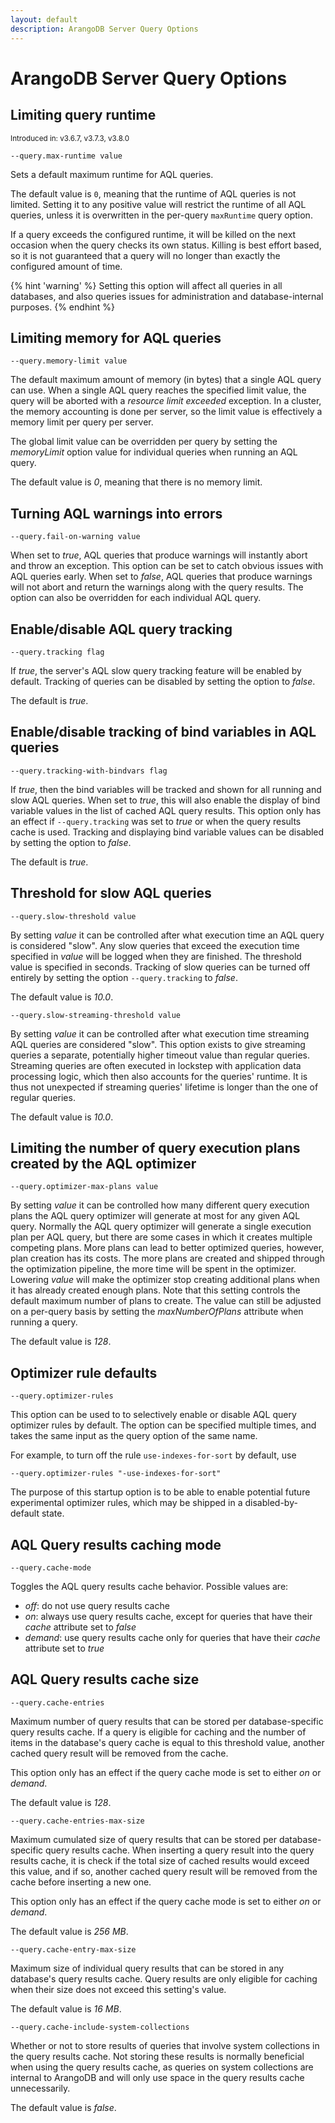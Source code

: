 ```yaml
---
layout: default
description: ArangoDB Server Query Options
---
```

# ArangoDB Server Query Options

## Limiting query runtime

<small>Introduced in: v3.6.7, v3.7.3, v3.8.0</small>

`--query.max-runtime value`

Sets a default maximum runtime for AQL queries.

The default value is `0`, meaning that the runtime of AQL queries is not
limited. Setting it to any positive value will restrict the runtime of all AQL
queries, unless it is overwritten in the per-query `maxRuntime` query option.

If a query exceeds the configured runtime, it will be killed on the next
occasion when the query checks its own status. Killing is best effort based,
so it is not guaranteed that a query will no longer than exactly the
configured amount of time.

{% hint 'warning' %}
Setting this option will affect all queries in all databases, and also queries
issues for administration and database-internal purposes.
{% endhint %}

## Limiting memory for AQL queries

`--query.memory-limit value`

The default maximum amount of memory (in bytes) that a single AQL query can use.
When a single AQL query reaches the specified limit value, the query will be
aborted with a *resource limit exceeded* exception. In a cluster, the memory
accounting is done per server, so the limit value is effectively a memory limit per
query per server.

The global limit value can be overridden per query by setting the *memoryLimit*
option value for individual queries when running an AQL query.

The default value is *0*, meaning that there is no memory limit.

## Turning AQL warnings into errors

`--query.fail-on-warning value`

When set to *true*, AQL queries that produce warnings will instantly abort and
throw an exception. This option can be set to catch obvious issues with AQL
queries early. When set to *false*, AQL queries that produce warnings will not
abort and return the warnings along with the query results.
The option can also be overridden for each individual AQL query.

## Enable/disable AQL query tracking

`--query.tracking flag`

If *true*, the server's AQL slow query tracking feature will be enabled by
default. Tracking of queries can be disabled by setting the option to *false*.

The default is *true*.

## Enable/disable tracking of bind variables in AQL queries

`--query.tracking-with-bindvars flag`

If *true*, then the bind variables will be tracked and shown for all running 
and slow AQL queries. When set to *true*, this will also enable the display of
bind variable values in the list of cached AQL query results.
This option only has an effect if `--query.tracking` was set to *true* or when
the query results cache is used. 
Tracking and displaying bind variable values can be disabled by setting the option to *false*.

The default is *true*.

## Threshold for slow AQL queries

`--query.slow-threshold value`

By setting *value* it can be controlled after what execution time an AQL query
is considered "slow". Any slow queries that exceed the execution time specified
in *value* will be logged when they are finished. The threshold value is
specified in seconds. Tracking of slow queries can be turned off entirely by
setting the option `--query.tracking` to *false*.

The default value is *10.0*.

`--query.slow-streaming-threshold value`

By setting *value* it can be controlled after what execution time streaming AQL 
queries are considered "slow". This option exists to give streaming queries a
separate, potentially higher timeout value than regular queries. Streaming queries
are often executed in lockstep with application data processing logic, which then
also accounts for the queries' runtime. It is thus not unexpected if streaming 
queries' lifetime is longer than the one of regular queries.

The default value is *10.0*.

## Limiting the number of query execution plans created by the AQL optimizer

`--query.optimizer-max-plans value`

By setting *value* it can be controlled how many different query execution plans
the AQL query optimizer will generate at most for any given AQL query. Normally
the AQL query optimizer will generate a single execution plan per AQL query, but
there are some cases in which it creates multiple competing plans. More plans
can lead to better optimized queries, however, plan creation has its costs. The
more plans are created and shipped through the optimization pipeline, the more
time will be spent in the optimizer.
Lowering *value* will make the optimizer stop creating additional plans when it
has already created enough plans.
Note that this setting controls the default maximum number of plans to create. The
value can still be adjusted on a per-query basis by setting the *maxNumberOfPlans*
attribute when running a query.

The default value is *128*.

## Optimizer rule defaults

`--query.optimizer-rules`

This option can be used to to selectively enable or disable AQL query optimizer
rules by default. The option can be specified multiple times, and takes the
same input as the query option of the same name.

For example, to turn off the rule `use-indexes-for-sort` by default, use

```
--query.optimizer-rules "-use-indexes-for-sort"
```

The purpose of this startup option is to be able to enable potential future
experimental optimizer rules, which may be shipped in a disabled-by-default
state.

## AQL Query results caching mode

`--query.cache-mode`

Toggles the AQL query results cache behavior. Possible values are:

* *off*: do not use query results cache
* *on*: always use query results cache, except for queries that have their *cache*
  attribute set to *false*
* *demand*: use query results cache only for queries that have their *cache*
  attribute set to *true*

## AQL Query results cache size

`--query.cache-entries`

Maximum number of query results that can be stored per database-specific query
results cache. If a query is eligible for caching and the number of items in the
database's query cache is equal to this threshold value, another cached query
result will be removed from the cache.

This option only has an effect if the query cache mode is set to either *on* or
*demand*.

The default value is *128*.

`--query.cache-entries-max-size`

Maximum cumulated size of query results that can be stored per database-specific 
query results cache. When inserting a query result into the query results cache,
it is check if the total size of cached results would exceed this value, and if so,
another cached query result will be removed from the cache before inserting a new
one.

This option only has an effect if the query cache mode is set to either *on* or
*demand*.

The default value is *256 MB*.

`--query.cache-entry-max-size`

Maximum size of individual query results that can be stored in any database's query 
results cache. Query results are only eligible for caching when their size does not exceed
this setting's value.

The default value is *16 MB*.

`--query.cache-include-system-collections`

Whether or not to store results of queries that involve system collections in
the query results cache. Not storing these results is normally beneficial when using the
query results cache, as queries on system collections are internal to ArangoDB and will
only use space in the query results cache unnecessarily.

The default value is *false*.
